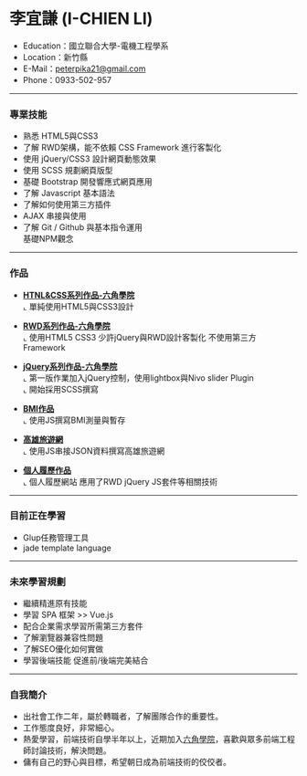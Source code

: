 # 李宜謙 (I-CHIEN LI)
<ul>
  <li>Education：國立聯合大學-電機工程學系</li>
  <li>Location：新竹縣</li>
  <li>E-Mail：<a href="mailto:peterpika21@gmail.com">peterpika21@gmail.com</a></li>
  <li>Phone：0933-502-957</li>
</ul>
<hr>
<h3>專業技能</h3>
<ul>
  <li>熟悉 HTML5與CSS3 </li>
  <li>了解 RWD架構，能不依賴 CSS Framework 進行客製化</li>
  <li>使用 jQuery/CSS3 設計網頁動態效果</li>
  <li>使用 SCSS 規劃網頁版型</li>
  <li>基礎 Bootstrap 開發響應式網頁應用</li>
  <li>了解 Javascript 基本語法</li>
  <li>了解如何使用第三方插件</li>
  <li>AJAX 串接與使用</li>
  <li>了解 Git / Github 與基本指令運用</li>
  <il>基礎NPM觀念</li>
</ul>
<hr>
<h3>作品</h3>
<ul>
  <li>
<p><a href="https://peterpika20.github.io/HTML-CSS-hw/" rel="nofollow"><b>HTNL&CSS系列作品-六角學院</b></a> <br>
⌞ 單純使用HTML5與CSS3設計</p>
</li>
   <li>
<p><a href="https://peterpika20.github.io/RWD-HW/" rel="nofollow"><b>RWD系列作品-六角學院</b></a> <br>
⌞ 使用HTML5 CSS3 少許jQuery與RWD設計客製化 不使用第三方Framework</p>
</li>
   <li>
<p><a href="https://peterpika20.github.io/jQuery-hw/" rel="nofollow"><b>jQuery系列作品-六角學院</b></a><br>
⌞ 第一版作業加入jQuery控制，使用lightbox與Nivo slider Plugin <br>
     ⌞ 開始採用SCSS撰寫</p>
</li>
   <li>
<p><a href="https://peterpika20.github.io/BMI/"><b>BMI作品</b></a><br>
⌞ 使用JS撰寫BMI測量與暫存</p>
</li>
   <li>
<p><a href="https://peterpika20.github.io/Kaohsiung_Travel/" rel="nofollow"><b>高雄旅遊網</b></a><br>
⌞ 使用JS串接JSON資料撰寫高雄旅遊網</p>
</li>
   <li>
<p><a href="https://peterpika20.github.io/project/" rel="nofollow"><b>個人履歷作品</b></a><br>
⌞ 個人履歷網站 應用了RWD jQuery JS套件等相關技術</p>
</li>
</ul>
<hr>
<h3>目前正在學習</h3>
<ul>
  <li>Glup任務管理工具</li>
  <li>jade template language</li>
</ul>
<hr>
<h3>未來學習規劃</h3>
<ul>
  <li>繼續精進原有技能</li>
  <li>學習 SPA 框架 >> Vue.js</li>
  <li>配合企業需求學習所需第三方套件</li>
  <li>了解瀏覽器兼容性問題</li>
  <li>了解SEO優化如何實做</li>
  <li>學習後端技能 促進前/後端完美結合</li>
</ul>
<hr>
<h3>自我簡介</h3>
<ul>
  <li>出社會工作二年，屬於轉職者，了解團隊合作的重要性。</li>
  <li>工作態度良好，非常細心。</li>
  <li>熱愛學習，前端技術自學半年以上，近期加入<a href="https://www.facebook.com/hexschool/">六角學院</a>，喜歡與眾多前端工程師討論技術，解決問題。</li>
  <li>傭有自己的野心與目標，希望朝日成為前端技術的佼佼者。</li>
</ul>
